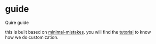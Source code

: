 # guide

Quire guide

this is built based on [minimal-mistakes](https://mmistakes.github.io/minimal-mistakes). you will find the [tutorial](https://mmistakes.github.io/minimal-mistakes/docs/quick-start-guide/) to know how we do customization.
